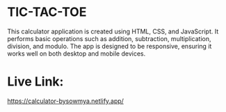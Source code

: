 # TIC-TAC-TOE
This calculator application is created using HTML, CSS, and JavaScript. It performs basic operations such as addition, subtraction, multiplication, division, and modulo. The app is designed to be responsive, ensuring it works well on both desktop and mobile devices.

# Live Link:
https://calculator-bysowmya.netlify.app/


